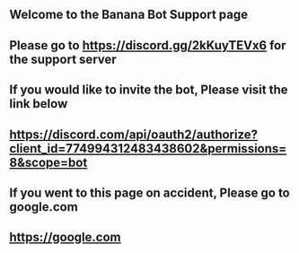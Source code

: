## Welcome to the Banana Bot Support page
## Please go to https://discord.gg/2kKuyTEVx6 for the support server
## If you would like to invite the bot, Please visit the link below 
## https://discord.com/api/oauth2/authorize?client_id=774994312483438602&permissions=8&scope=bot


## If you went to this page on accident, Please go to google.com
## https://google.com
